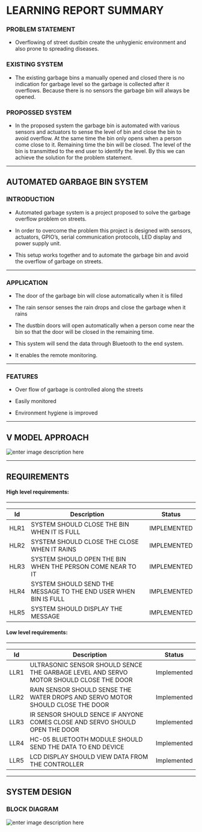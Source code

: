 
# LEARNING REPORT SUMMARY


### PROBLEM STATEMENT

- Overflowing of street dustbin create the unhygienic environment and also prone to spreading diseases.

### EXISTING SYSTEM

- The existing garbage bins a manually opened and closed there is no indication for garbage level so the garbage is collected after it overflows. Because there is no sensors the garbage bin will always be opened.

### PROPOSSED SYSTEM
- In the proposed system the garbage bin is automated with various sensors and actuators to sense the level of bin and close the bin to avoid overflow. At the same time the bin only opens when a person come close to it. Remaining time the bin will be closed. The level of the bin is transmitted to the end user to identify the level. By this we can achieve the solution for the problem statement.
______________________
## AUTOMATED GARBAGE BIN SYSTEM

### INTRODUCTION

- Automated garbage system is a project proposed to solve the garbage overflow problem on streets.

- In order to overcome the problem this project is designed with sensors, actuators, GPIO’s, serial communication protocols, LED display and power supply unit.

- This setup works together and to automate the garbage bin and avoid the overflow of garbage on streets.
____________________
### APPLICATION 

- The door of the garbage bin will close automatically when it is filled

- The rain sensor senses the rain drops and close the garbage when it rains

- The dustbin doors will open automatically when a person come near the bin so that the door will be closed in the remaining time.

- This system will send the data through Bluetooth to the end system.

- It enables the remote monitoring.
______________________________________
### FEATURES

- Over flow of garbage is controlled along the streets

- Easily monitored

- Environment hygiene is improved
______________________
## V MODEL APPROACH
![enter image description here](https://www.linkpicture.com/q/USE-CASE.png)
______________________
## REQUIREMENTS
#### High level requirements:
__________________________________________________________
| Id | Description | Status |
| ------ | ------ | ------ |
| HLR1|SYSTEM SHOULD CLOSE THE BIN WHEN IT IS FULL|IMPLEMENTED||
| HLR2|SYSTEM SHOULD CLOSE THE CLOSE WHEN IT RAINS|IMPLEMENTED|
| HLR3|SYSTEM SHOULD OPEN THE BIN WHEN THE PERSON COME NEAR TO IT|IMPLEMENTED|
| HLR4|SYSTEM SHOULD SEND THE MESSAGE TO THE END USER WHEN BIN IS FULL |IMPLEMENTED|
| HLR5|SYSTEM SHOULD DISPLAY THE MESSAGE|IMPLEMENTED|

#### Low level requirements:
__________________________________________________________
| Id | Description | Status |
| ------ | ------ | ------ |
| LLR1|ULTRASONIC SENSOR SHOULD SENCE THE GARBAGE LEVEL AND SERVO MOTOR SHOULD CLOSE THE DOOR |Implemented|
| LLR2|RAIN SENSOR SHOULD SENSE THE WATER DROPS AND SERVO MOTOR SHOULD CLOSE THE DOOR|Implemented|
| LLR3|IR SENSOR SHOULD SENCE IF ANYONE COMES CLOSE AND SERVO SHOULD OPEN THE DOOR|Implemented|
| LLR4|HC-05 BLUETOOTH MODULE SHOULD SEND THE DATA TO END DEVICE|Implemented|
| LLR5|LCD DISPLAY SHOULD VIEW DATA FROM THE CONTROLLER|Implemented|
__________________________________________________________


## SYSTEM DESIGN 


### BLOCK DIAGRAM
![enter image description here](https://www.linkpicture.com/q/USE-CASE-4.png)
